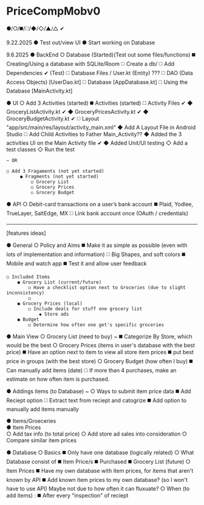 # PriceCompMobv0
●/○/◼️/◻️/◆/◇/▲/△ ✔

9.22.2025 
● Test out/view UI
● Start working on Database 

9.6.2025
● BackEnd 
    ○ Database (Started)(Test out some files/functions)
        ◼️ Creating/Using a database with SQLite/Room 
            ◻️ Create a db/ 
            ◻️ Add Dependencies ✔ (Test) 
            ◻️ Database Files / User.kt (Entity) ??? 
            ◻️ DAO (Data Access Objects) [UserDao.kt]
            ◻️ Database [AppDatabase.kt] 
            ◻️ Using the Database [MainActivity.kt] 
        
● UI 
    ○ Add 3 Activities (started)
        ◼️ Activities (started) 
            ◻️ Activity Files ✔
                ◆ GroceryListActivity.kt ✔
                ◆ GroceryPricesActivity.kt ✔
                ◆ GroceryBudgetActivity.kt ✔
            ◻️ Layout "app/src/main/res/layout/activity_main.xml"
                ◆ Add A Layout File in Android Studio 
            ◻️ Add Child Activities to Father Main_Activity??
                ◆ Added the 3 activities UI on the Main Activity file ✔
                ◆ Added Unit/UI testing
                    ◇ Add a test classes 
                    ◇ Run the test
                    
    ~ OR

    ○ Add 3 Fragaments (not yet started) 
         ◼️ Fragments (not yet started)
             ◻️ Grocery List 
             ◻️ Grocery Prices 
             ◻️ Grocery Budget 

● API
    ○ Debit-card transactions on a user’s bank account
        ◼️ Plaid, Yodlee, TrueLayer, SaltEdge, MX
            ◻️ Link bank account once (OAuth / credentials)

-------------------------------------

[features ideas] 

● General
    ○ Policy and Aims 
        ◼️ Make it as simple as possible (even with lots of implementation and information)
            ◻️ Big Shapes, and soft colors 
        ◼️ Mobile and watch app 
        ◼️ Test it and allow user feedback

    ○ Included Items 
        ◼️ Grocery List (current/future)
            ◻️ Have a checklist option next to Groceries (due to slight inconsistency)
            ◻️ 
        ◼️ Grocery Prices (local) 
            ◻️ Include deals for stuff one grocery list
                ◆ Store ads 
        ◼️ Budget 
            ◻️ Determine how often one get's specific groceries 
    

● Main View 
    ○ Grocery List (need to buy) ~
        ◼️ Categorize By Store, which would be the best 
    ○ Grocery Prices (items in user's database with the best price)
        ◼️ Have an option next to item to view all store item prices 
        ◼️ put best price in groups (with the best store) 
    ○ Grocery Budget (how often I buy)
        ◼️ Can manually add items (date)
            ◻️ If more than 4 purchases, make an estimate on how often item is                      purchased. 

● Addings items (to Database) ~
     ○ Ways to submit item price data 
         ◼️ Add Reciept option 
            ◻️ Extract text from reciept and catogrize 
         ◼️ Add option to manually add items manually 

● Items/Groeceries        
    ● Item Prices  
         ○ Add tax info (to total price) 
         ○ Add store ad sales into consideration 
         ○ Compare similar item prices   
     
● Database
    ○ Basics
        ◼️ Only have one database (logically related)
    ○ What Database consist of 
        ◼️ Item Price/s
        ◼️ Purchased
        ◼️ Grocery List (future)
    ○ Item Prices 
        ◼️ Have my own database with item prices, for items that aren't known by API 
        ◼️ Add known item prices to my own database? (so I won't have to use API)
             Maybe not due to how often it can fluxuate? 
    ○ When (to add items) :
       ◼️ After every "inspection" of reciept   

    
    
